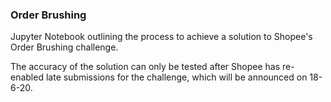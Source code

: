 ### Order Brushing

Jupyter Notebook outlining the process to achieve a solution to Shopee's Order Brushing challenge.

The accuracy of the solution can only be tested after Shopee has re-enabled late submissions for the challenge, which will be announced on 18-6-20.
